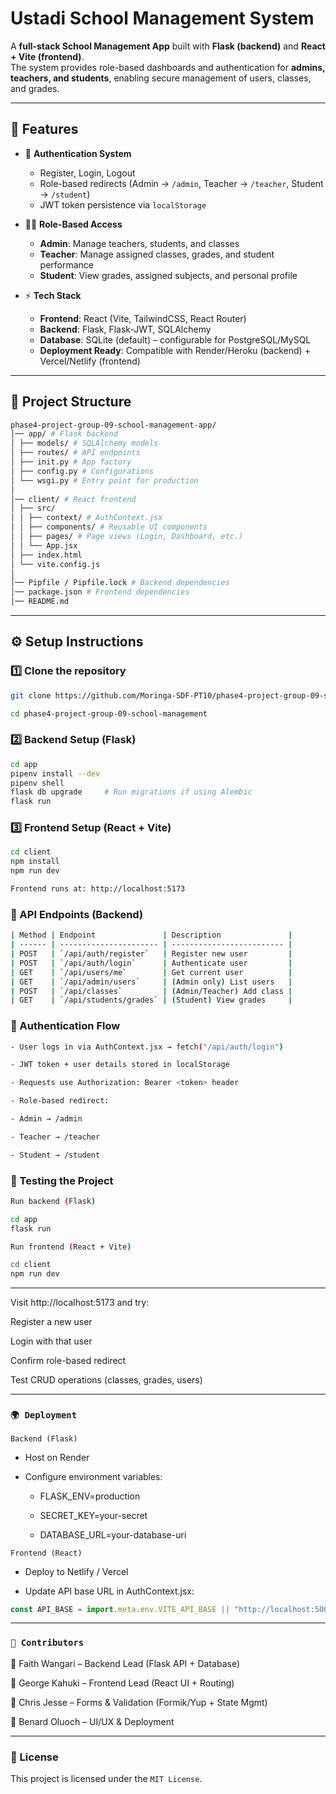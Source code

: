 # Ustadi School Management System

A **full-stack School Management App** built with **Flask (backend)** and **React + Vite (frontend)**.  
The system provides role-based dashboards and authentication for **admins, teachers, and students**, enabling secure management of users, classes, and grades.

---

## 🚀 Features

- 🔐 **Authentication System**  
  - Register, Login, Logout  
  - Role-based redirects (Admin → `/admin`, Teacher → `/teacher`, Student → `/student`)  
  - JWT token persistence via `localStorage`

- 👩‍🏫 **Role-Based Access**  
  - **Admin**: Manage teachers, students, and classes  
  - **Teacher**: Manage assigned classes, grades, and student performance  
  - **Student**: View grades, assigned subjects, and personal profile  

- ⚡ **Tech Stack**
  - **Frontend**: React (Vite, TailwindCSS, React Router)  
  - **Backend**: Flask, Flask-JWT, SQLAlchemy  
  - **Database**: SQLite (default) – configurable for PostgreSQL/MySQL  
  - **Deployment Ready**: Compatible with Render/Heroku (backend) + Vercel/Netlify (frontend)

---

## 📂 Project Structure

```bash
phase4-project-group-09-school-management-app/
│── app/ # Flask backend
│ ├── models/ # SQLAlchemy models
│ ├── routes/ # API endpoints
│ ├── init.py # App factory
│ ├── config.py # Configurations
│ └── wsgi.py # Entry point for production
│
│── client/ # React frontend
│ ├── src/
│ │ ├── context/ # AuthContext.jsx
│ │ ├── components/ # Reusable UI components
│ │ ├── pages/ # Page views (Login, Dashboard, etc.)
│ │ └── App.jsx
│ ├── index.html
│ └── vite.config.js
│
│── Pipfile / Pipfile.lock # Backend dependencies
│── package.json # Frontend dependencies
│── README.md
```


---

## ⚙️ Setup Instructions

### 1️⃣ Clone the repository
```bash
git clone https://github.com/Moringa-SDF-PT10/phase4-project-group-09-school-management-app

cd phase4-project-group-09-school-management
```


###  2️⃣ Backend Setup (Flask)
```bash
cd app
pipenv install --dev
pipenv shell
flask db upgrade     # Run migrations if using Alembic
flask run
```


### 3️⃣ Frontend Setup (React + Vite)
```bash
cd client
npm install
npm run dev

Frontend runs at: http://localhost:5173
```


### 🔗 API Endpoints (Backend)
```bash
| Method | Endpoint               | Description               |
| ------ | ---------------------- | ------------------------- |
| POST   | `/api/auth/register`   | Register new user         |
| POST   | `/api/auth/login`      | Authenticate user         |
| GET    | `/api/users/me`        | Get current user          |
| GET    | `/api/admin/users`     | (Admin only) List users   |
| POST   | `/api/classes`         | (Admin/Teacher) Add class |
| GET    | `/api/students/grades` | (Student) View grades     |
```


### 🔐 Authentication Flow
```bash 
- User logs in via AuthContext.jsx → fetch("/api/auth/login")

- JWT token + user details stored in localStorage

- Requests use Authorization: Bearer <token> header

- Role-based redirect:

- Admin → /admin

- Teacher → /teacher

- Student → /student
```


### 🧪 Testing the Project
```bash
Run backend (Flask)

cd app
flask run
```

```bash
Run frontend (React + Vite)

cd client
npm run dev
```

---
Visit http://localhost:5173
 and try:

Register a new user

Login with that user

Confirm role-based redirect

Test CRUD operations (classes, grades, users)


---
### `🌍 Deployment`
`Backend (Flask)`

- Host on Render

- Configure environment variables:

    - FLASK_ENV=production

    - SECRET_KEY=your-secret

    - DATABASE_URL=your-database-uri

`Frontend (React)`
- Deploy to Netlify / Vercel

- Update API base URL in AuthContext.jsx:

```js 
const API_BASE = import.meta.env.VITE_API_BASE || "http://localhost:5000";
```
---
### `👥 Contributors`
👤 Faith Wangari – Backend Lead (Flask API + Database)

👤 George Kahuki – Frontend Lead (React UI + Routing)

👤 Chris Jesse – Forms & Validation (Formik/Yup + State Mgmt)

👤 Benard Oluoch – UI/UX & Deployment


---
### 📜 License
This project is licensed under the `MIT License`.